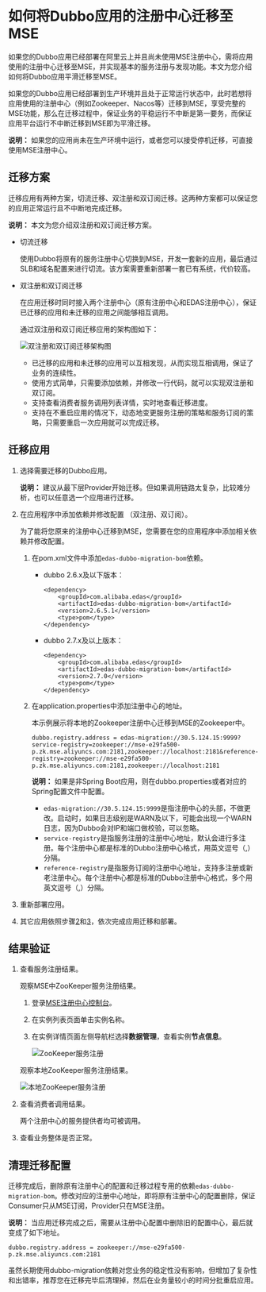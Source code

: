 # 如何将Dubbo应用的注册中心迁移至MSE

如果您的Dubbo应用已经部署在阿里云上并且尚未使用MSE注册中心，需将应用使用的注册中心迁移至MSE，并实现基本的服务注册与发现功能。本文为您介绍如何将Dubbo应用平滑迁移至MSE。

如果您的Dubbo应用已经部署到生产环境并且处于正常运行状态中，此时若想将应用使用的注册中心（例如Zookeeper、Nacos等）迁移到MSE，享受完整的MSE功能，那么在迁移过程中，保证业务的平稳运行不中断是第一要务，而保证应用平台运行不中断迁移到MSE即为平滑迁移。

**说明：** 如果您的应用尚未在生产环境中运行，或者您可以接受停机迁移，可直接使用MSE注册中心。

## 迁移方案

迁移应用有两种方案，切流迁移、双注册和双订阅迁移。这两种方案都可以保证您的应用正常运行且不中断地完成迁移。

**说明：** 本文为您介绍双注册和双订阅迁移方案。

-   切流迁移

    使用Dubbo将原有的服务注册中心切换到MSE，开发一套新的应用，最后通过SLB和域名配置来进行切流。该方案需要重新部署一套已有系统，代价较高。

-   双注册和双订阅迁移

    在应用迁移时同时接入两个注册中心（原有注册中心和EDAS注册中心），保证已迁移的应用和未迁移的应用之间能够相互调用。

    通过双注册和双订阅迁移应用的架构图如下：

    ![双注册和双订阅迁移架构图](https://static-aliyun-doc.oss-accelerate.aliyuncs.com/assets/img/zh-CN/8383976951/p137911.png)

    -   已迁移的应用和未迁移的应用可以互相发现，从而实现互相调用，保证了业务的连续性。
    -   使用方式简单，只需要添加依赖，并修改一行代码，就可以实现双注册和双订阅。
    -   支持查看消费者服务调用列表详情，实时地查看迁移进度。
    -   支持在不重启应用的情况下，动态地变更服务注册的策略和服务订阅的策略，只需要重启一次应用就可以完成迁移。

## 迁移应用

1.  选择需要迁移的Dubbo应用。

    **说明：** 建议从最下层Provider开始迁移。但如果调用链路太复杂，比较难分析，也可以任意选一个应用进行迁移。

2.  在应用程序中添加依赖并修改配置 （双注册、双订阅）。

    为了能将您原来的注册中心迁移到MSE，您需要在您的应用程序中添加相关依赖并修改配置。

    1.  在pom.xml文件中添加`edas-dubbo-migration-bom`依赖。
        -   dubbo 2.6.x及以下版本：

            ```
            <dependency>
                <groupId>com.alibaba.edas</groupId>
                <artifactId>edas-dubbo-migration-bom</artifactId>
                <version>2.6.5.1</version>
                <type>pom</type>
            </dependency>
            ```

        -   dubbo 2.7.x及以上版本：

            ```
            <dependency>
                <groupId>com.alibaba.edas</groupId>
                <artifactId>edas-dubbo-migration-bom</artifactId>
                <version>2.7.0</version>
                <type>pom</type>
            </dependency>
            ```

    2.  在application.properties中添加注册中心的地址。

        本示例展示将本地的Zookeeper注册中心迁移到MSE的Zookeeper中。

        ```
        dubbo.registry.address = edas-migration://30.5.124.15:9999?service-registry=zookeeper://mse-e29fa500-p.zk.mse.aliyuncs.com:2181,zookeeper://localhost:2181&reference-registry=zookeeper://mse-e29fa500-p.zk.mse.aliyuncs.com:2181,zookeeper://localhost:2181
        ```

        **说明：** 如果是非Spring Boot应用，则在dubbo.properties或者对应的Spring配置文件中配置。

        -   `edas-migration://30.5.124.15:9999`是指注册中心的头部，不做更改。启动时，如果日志级别是WARN及以下，可能会出现一个WARN日志，因为Dubbo会对IP和端口做校验，可以忽略。
        -   `service-registry`是指服务注册的注册中心地址，默认会进行多注册。每个注册中心都是标准的Dubbo注册中心格式，用英文逗号（,）分隔。
        -   `reference-registry`是指服务订阅的注册中心地址，支持多注册或新老注册中心。每个注册中心都是标准的Dubbo注册中心格式，多个用英文逗号（,）分隔。
3.  重新部署应用。

4.  其它应用依照步骤[2](#2)和[3](#3)，依次完成应用迁移和部署。


## 结果验证

1.  查看服务注册结果。

    观察MSE中ZooKeeper服务注册结果。

    1.  登录[MSE注册中心控制台](https://mse.console.aliyun.com)。
    2.  在实例列表页面单击实例名称。
    3.  在实例详情页面左侧导航栏选择**数据管理**，查看实例**节点信息**。

        ![ZooKeeper服务注册](https://static-aliyun-doc.oss-accelerate.aliyuncs.com/assets/img/zh-CN/9383976951/p138277.png)

    观察本地ZooKeeper服务注册结果。

    ![本地ZooKeeper服务注册](https://static-aliyun-doc.oss-accelerate.aliyuncs.com/assets/img/zh-CN/9383976951/p138278.png)

2.  查看消费者调用结果。

    两个注册中心的服务提供者均可被调用。

3.  查看业务整体是否正常。


## 清理迁移配置

迁移完成后，删除原有注册中心的配置和迁移过程专用的依赖`edas-dubbo-migration-bom`。修改对应的注册中心地址，即将原有注册中心的配置删除，保证Consumer只从MSE订阅，Provider只在MSE注册。

**说明：** 当应用迁移完成之后，需要从注册中心配置中删除旧的配置中心，最后就变成了如下地址。

```
dubbo.registry.address = zookeeper://mse-e29fa500-p.zk.mse.aliyuncs.com:2181
```

虽然长期使用dubbo-migration依赖对您业务的稳定性没有影响，但增加了复杂性和出错率，推荐您在迁移完毕后清理掉，然后在业务量较小的时间分批重启应用。

